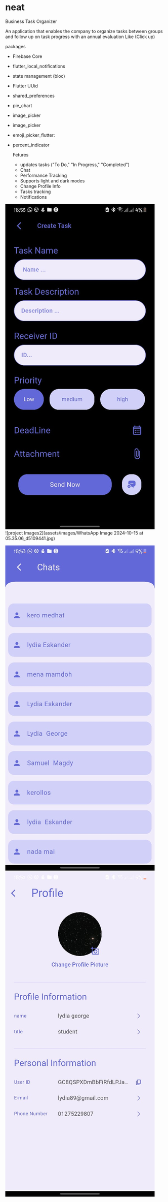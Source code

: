 # neat
Business Task Organizer 

An application that enables the company to organize tasks between groups and follow up on task progress with an annual evaluation
Like (Click up)


packages 
- Firebase Core
- flutter_local_notifications
- state management (bloc)
- Flutter UUid
- shared_preferences
- pie_chart
- image_picker
- image_picker
- emoji_picker_flutter:
- percent_indicator

  Fetures
  - updates tasks ("To Do," "In Progress," "Completed")
  - Chat
  - Performance Tracking
  - Supports light and dark modes
  - Change Profile Info
  - Tasks tracking
  - Notifications
 

![project Images](assets/images/Picture1.png)  
![project Images2](assets/images/WhatsApp Image 2024-10-15 at 05.35.06_d5109441.jpg)

![project Images](assets/images/Picture2.png)  
![project Images](assets/images/Picture3.png)

